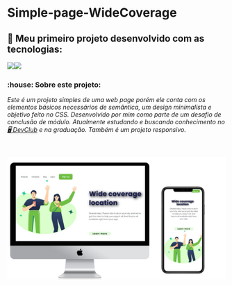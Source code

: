 <h1 text="align-center">Simple-page-WideCoverage</h1>

<h2> 📔 Meu primeiro projeto desenvolvido com as tecnologias:</h2>
<img src="https://img.shields.io/badge/HTML5-E34F26?style=for-the-badge&logo=html5&logoColor=white" /><img src="https://img.shields.io/badge/CSS3-1572B6?style=for-the-badge&logo=css3&logoColor=white" />
 <h3>  :house: Sobre este projeto:</h3>
<p><i>Este é um projeto simples de uma web page porém ele conta com os elementos básicos necessários de semântica, um design minimalista e objetivo feito no CSS. Desenvolvido por mim como parte de um desafio de conclusão de módulo. Atualmente estudando e buscando conhecimento no <a href="https://rodolfomori.com.br/devclub"> 🖥️ DevClub</a> e na graduação. Também é um projeto responsivo.</i></p>
  <br>
  <br>
  <img src="https://github.com/ChristianFulco/Simple-page-WideCoverage/blob/master/assets/Image-desktop-mobile.jpg?raw=true" />

